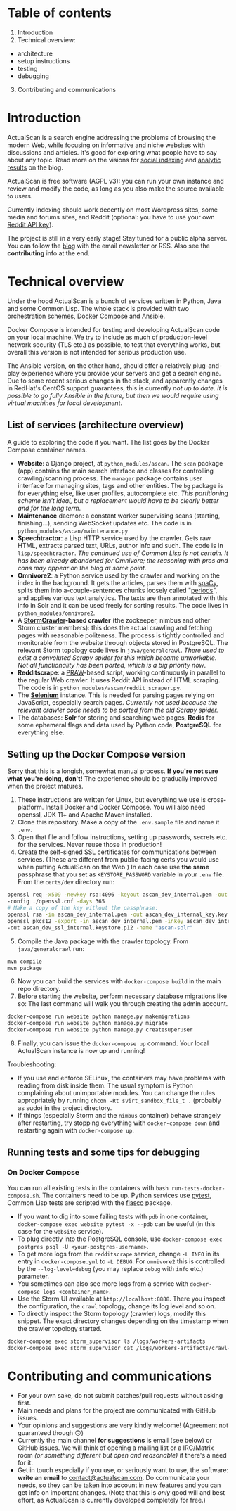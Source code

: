 # Table of contents
1. Introduction
2. Technical overview:
  - architecture
  - setup instructions
  - testing
  - debugging
3. Contributing and communications

# Introduction

ActualScan is a search engine addressing the problems of browsing the modern Web, while focusing
on informative and niche websites with discussions and articles. It's good for exploring what
people have to say about any topic.
Read more on the visions for [social indexing](https://tech.actualscan.com/posts/social-indexing/)
and [analytic results](https://tech.actualscan.com/posts/analytic-results/) on the blog.

ActualScan is free software (AGPL v3): you can run your own instance and review and modify the code, as long
as you also make the source available to users.

Currently indexing should work decently on most Wordpress sites, some media and forums sites, and Reddit
(optional: you have to use your own [Reddit API key](https://www.reddit.com/wiki/api)).

The project is still in a very early stage! Stay tuned for a public alpha server.
You can follow the [blog](https://tech.actualscan.com/) with the email newsletter or RSS.
Also see the **contributing** info at the end.

# Technical overview

Under the hood ActualScan is a bunch of services written in Python, Java and some Common Lisp. The whole stack is
provided with two orchestration schemes, Docker Compose and Ansible.

Docker Compose is intended for testing and developing ActualScan code on your local machine. We try to
include as much of production-level network security (TLS etc.) as possible, to test that everything works,
but overall this version is not intended for serious production use.

The Ansible version, on the other hand, should offer a relatively plug-and-play experience where you
provide your servers and get a search engine. Due to some recent serious changes in the stack,
and apparently changes in RedHat's CentOS support guarantees, this is currently *not up to date*.
*It is possible to go fully Ansible in the future, but then we would require using virtual machines for local development*.

## List of services (architecture overview)

A guide to exploring the code if you want. The list goes by the Docker Compose container names.

- **Website**: a Django project, at `python_modules/ascan`. The `scan` package (app) contains the main search interface and classes for
controlling crawling/scanning process. The `manager` package contains user interface for managing sites, tags and other entities.
The `bg` package is for everything else, like user profiles, autocomplete etc. *This partitioning scheme isn't ideal, but a replacement
would have to be clearly better and for the long term*.
- **Maintenance** daemon: a constant worker supervising scans (starting, finishing...), sending WebSocket updates etc. The code is in
`python_modules/ascan/maintenance.py`
- **Speechtractor**: a Lisp HTTP service used by the crawler. Gets raw HTML, extracts parsed text, URLs, author info and such. The code
is in `lisp/speechtractor`.
*The continued use of Common Lisp is not certain. It has been already abandoned for Omnivore; the reasoning with pros and cons may
appear on the blog at some point.*
- **Omnivore2**: a Python service used by the crawler and working on the index in the background. It gets the articles,
parses them with [spaCy](https://spacy.io/), splits them into a-couple-sentences chunks loosely called 
"[periods](http://dcc.dickinson.edu/grammar/latin/structure-period)", and applies various text analytics. The texts are then
annotated with this info in Solr and it can be used freely for sorting results. The code lives in `python_modules/omnivore2`.
- A **[StormCrawler](https://stormcrawler.net/)-based crawler** (the zookeeper, nimbus and other Storm cluster members):
this does the actual crawling and fetching pages with reasonable politeness. The process is tightly controlled and monitorable
from the website through objects stored in PostgreSQL. The relevant Storm topology code lives in `java/generalcrawl`.
*There used to exist a convoluted Scrapy spider for this which became unworkable. Not all functionality has been ported, which is a
big priority now*.
- **Redditscrape**: a [PRAW](https://praw.readthedocs.io/en/latest/)-based script, working continuously in parallel to the
regular Web crawler. It uses Reddit API instead of HTML scraping. The code is in `python_modules/ascan/reddit_scraper.py`.
- The **[Selenium](https://www.selenium.dev/)** instance. This is needed for parsing pages relying on JavaScript,
especially search pages. *Currently not used because the relevant crawler code needs to be ported from the old Scrapy spider.*
- The databases: **Solr** for storing and searching web pages, **Redis** for some ephemeral flags and data used by Python code,
**PostgreSQL** for everything else.

## Setting up the Docker Compose version

Sorry that this is a longish, somewhat manual process. **If you're not sure what you're doing, don't!**
The experience should be gradually improved when the project matures.

1. These instructions are written for Linux, but everything we use is cross-platform. Install Docker and Docker Compose.
You will also need openssl, JDK 11+ and Apache Maven installed.
2. Clone this repository. Make a copy of the `.env.sample` file and name it `.env`.
3. Open that file and follow instructions, setting up passwords, secrets etc. for the services. Never
reuse those in production!
4. Create the self-signed SSL certificates for communications between services.
(These are different from public-facing certs you would use when putting ActualScan on the Web.)
In each case use **the same** passphrase that you set as `KEYSTORE_PASSWORD` variable in your `.env` file.
From the `certs/dev` directory run:
```bash
openssl req -x509 -newkey rsa:4096 -keyout ascan_dev_internal.pem -out ascan_dev_internal.pem \
-config ./openssl.cnf -days 365
# Make a copy of the key without the passphrase:
openssl rsa -in ascan_dev_internal.pem -out ascan_dev_internal_key.key
openssl pkcs12 -export -in ascan_dev_internal.pem -inkey ascan_dev_internal.pem \
-out ascan_dev_ssl_internal.keystore.p12 -name "ascan-solr"
```
5. Compile the Java package with the crawler topology. From `java/generalcrawl` run:
```bash
mvn compile
mvn package
```
6. Now you can build the services with `docker-compose build` in the main repo directory.
7. Before starting the website, perform necessary database migrations like so:
The last command will walk you through creating the admin account.
```bash
docker-compose run website python manage.py makemigrations
docker-compose run website python manage.py migrate
docker-compose run website python manage.py createsuperuser
```
8. Finally, you can issue the `docker-compose up` command. Your local ActualScan instance is now up and running!

Troubleshooting:
- If you use and enforce SELinux, the containers may have problems with reading from disk inside them. The
usual symptom is Python complaining about unimportable modules. You can change the rules appropriately
by running `chcon -Rt svirt_sandbox_file_t .` (probably as sudo) in the project directory.
- If things (especially Storm and the `nimbus` container) behave strangely after restarting, try stopping
everything with `docker-compose down` and restarting again with `docker-compose up`.

## Running tests and some tips for debugging

### On Docker Compose

You can run all existing tests in the containers with `bash run-tests-docker-compose.sh`. The containers need
to be up. Python services use [pytest](https://docs.pytest.org/en/latest/contents.html), Common Lisp tests are
scripted with the [fiasco](https://github.com/joaotavora/fiasco) package.

- If you want to dig into some failing tests with `pdb` in one container,
`docker-compose exec website pytest -x --pdb` can be useful (in this case for the `website` service).
- To plug directly into the PostgreSQL console, use `docker-compose exec postgres psql -U <your-postgres-username>`.
- To get more logs from the `redditscrape` service, change `-L INFO` in its entry in  `docker-compose.yml`
to `-L DEBUG`. For `omnivore2` this is controlled by the `--log-level=debug` (you may replace `debug` with `info` etc.)
parameter.
- You sometimes can also see more logs from a service with `docker-compose logs <container_name>`.
- Use the Storm UI available at `http://localhost:8888`. There you inspect the configuration, the `crawl` topology,
change its log level and so on.
- To directly inspect the Storm topology (crawler) logs, modify this snippet. The exact directory changes depending
on the timestamp when the crawler topology started.
```bash
docker-compose exec storm_supervisor ls /logs/workers-artifacts
docker-compose exec storm_supervisor cat /logs/workers-artifacts/crawl-1-<THIS PART CHANGES>/6700/worker.log
```

# Contributing and communications
- For your own sake, do not submit patches/pull requests without asking first.
- Main needs and plans for the project are communicated with GitHub issues.
- Your opinions and suggestions are very kindly welcome! (Agreement not guaranteed though 🙃)
- Currently the main channel **for suggestions** is email (see below) or GitHub issues. We will think of opening a mailing list
or a IRC/Matrix room *(or something different but open and reasonable)* if there's a need for it.
- Get in touch especially if you use, or seriously want to use, the software: **write an email** to contact@actualscan.com.
Do communicate your needs, so they can be taken into account in new features and you can get info on important changes.
(Note that this is *only* good will and best effort, as ActualScan is currently developed completely for free.)
